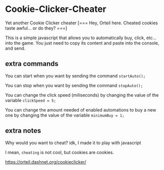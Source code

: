 # Cookie-Clicker-Cheater
Yet another Cookie Clicker cheater
[=== Hey, Orteil here. Cheated cookies taste awful... or do they? ===]

This is a simple javascript that allows you to automatically buy, click, etc... into the game.
You just need to copy its content and paste into the console, and send.

## extra commands

You can start when you want by sending the command
` startAuto(); `

You can stop when you want by sending the command
` stopAuto(); `

You can change the click speed (miliseconds) by changing the value of the variable
` clickSpeed = 5; `

You can change the amount needed of enabled automations to buy a new one by changing the value of the variable
` minimumBuy = 1; `

## extra notes

Why would you want to cheat? idk, I made it to play with javascript

I mean, ` cheating ` is not cool, but cookies are cookies.

https://orteil.dashnet.org/cookieclicker/
